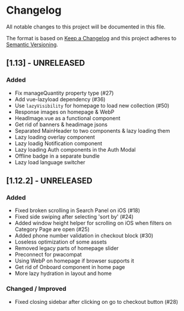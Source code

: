 # Changelog

All notable changes to this project will be documented in this file.

The format is based on [Keep a Changelog](https://keepachangelog.com/en/1.0.0/)
and this project adheres to [Semantic Versioning](https://semver.org/spec/v2.0.0.html).

## [1.13] - UNRELEASED

### Added
- Fix manageQuantity property type (#27)
- Add vue-lazyload dependency (#36)
- Use `lazyVisibility` for homepage to load new collection (#50)
- Response images on homepage & WebP
- HeadImage.vue as a functional component
- Get rid of banners & headimage jsons
- Separated MainHeader to two components & lazy loading them
- Lazy loading overlay component
- Lazy loadig Notification component
- Lazy loading Auth components in the Auth Modal
- Offline badge in a separate bundle
- Lazy load language switcher

## [1.12.2] - UNRELEASED

### Added
- Fixed broken scrolling in Search Panel on iOS (#18)
- Fixed side swiping after selecting 'sort by' (#24)
- Added window height helper for scrolling on iOS when filters on Category Page are open (#25)
- Added phone number validation in checkout block (#30)
- Loseless optimization of some assets
- Removed legacy parts of homepage slider
- Preconnect for pwacompat
- Using WebP on homepage if browser supports it
- Get rid of Onboard component in home page
- More lazy hydration in layout and home

### Changed / Improved
- Fixed closing sidebar after clicking on go to checkout button (#28)
